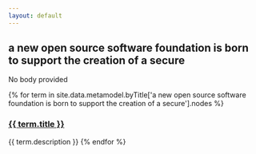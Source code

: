 ```yaml
---
layout: default
---
```

<style>
.initial-content {
  padding-left:5%;
  padding-right:25px;
}
</style>

## a new open source software foundation is born to support the creation of a secure

No body provided

{% for term in site.data.metamodel.byTitle['a new open source software foundation is born to support the creation of a secure'].nodes %}
### <a href='/_pages/embed?t={{ term.title }}'>{{ term.title }}</a>

{{ term.description }}
{% endfor %}
